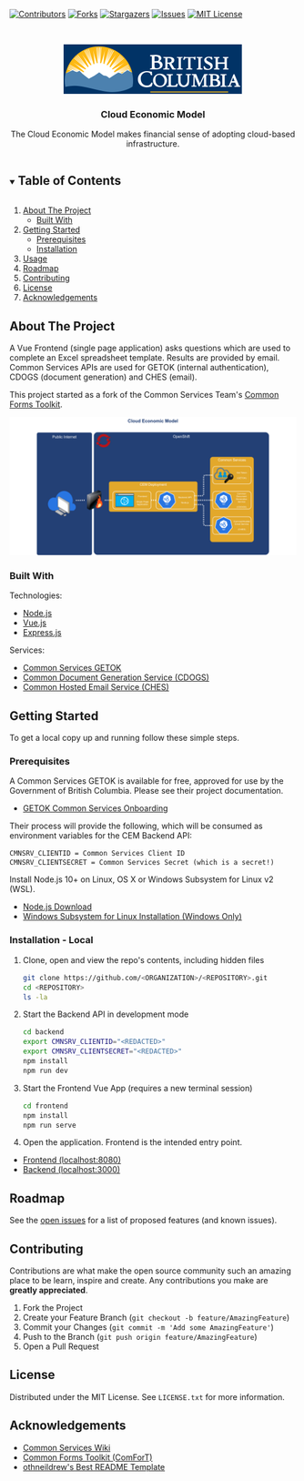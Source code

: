 <!-- PROJECT SHIELDS -->
<!--
*** https://www.markdownguide.org/basic-syntax/#reference-style-links
-->

[![Contributors][contributors-shield]][contributors-url]
[![Forks][forks-shield]][forks-url]
[![Stargazers][stars-shield]][stars-url]
[![Issues][issues-shield]][issues-url]
[![MIT License][license-shield]][license-url]

<!-- PROJECT LOGO -->
<br />
<p align="center">
  <a href="https://gov.bc.ca">
    <img src="frontend/src/assets/images/bc_logo.svg" alt="Logo">
  </a>

  <h3 align="center">Cloud Economic Model</h3>

  <p align="center">
    The Cloud Economic Model makes financial sense of adopting cloud-based infrastructure.
  </p>
</p>

<!-- TABLE OF CONTENTS -->
<details open="open">
  <summary><h2 style="display: inline-block">Table of Contents</h2></summary>
  <ol>
    <li>
      <a href="#about-the-project">About The Project</a>
      <ul>
        <li><a href="#built-with">Built With</a></li>
      </ul>
    </li>
    <li>
      <a href="#getting-started">Getting Started</a>
      <ul>
        <li><a href="#prerequisites">Prerequisites</a></li>
        <li><a href="#installation">Installation</a></li>
      </ul>
    </li>
    <li><a href="#usage">Usage</a></li>
    <li><a href="#roadmap">Roadmap</a></li>
    <li><a href="#contributing">Contributing</a></li>
    <li><a href="#license">License</a></li>
    <li><a href="#acknowledgements">Acknowledgements</a></li>
  </ol>
</details>

## About The Project

A Vue Frontend (single page application) asks questions which are used to complete an Excel spreadsheet template. Results are provided by email. Common Services APIs are used for GETOK (internal authentication), CDOGS (document generation) and CHES (email).

This project started as a fork of the Common Services Team's [Common Forms Toolkit](https://github.com/bcgov/common-forms-toolkit).

![CEM Architecture](.images/overview.png)

### Built With

Technologies:

- [Node.js](https://nodejs.org/)
- [Vue.js](https://vuejs.org/)
- [Express.js](https://expressjs.com/)

Services:

- [Common Services GETOK](https://getok.nrs.gov.bc.ca)
- [Common Document Generation Service (CDOGS)](https://bcgov.github.io/common-document-generation-service)
- [Common Hosted Email Service (CHES)](https://bcgov.github.io/common-hosted-email-service)

<!-- GETTING STARTED -->

## Getting Started

To get a local copy up and running follow these simple steps.

### Prerequisites

A Common Services GETOK is available for free, approved for use by the Government of British Columbia. Please see their project documentation.

- [GETOK Common Services Onboarding](https://getok.nrs.gov.bc.ca/app/about)

Their process will provide the following, which will be consumed as environment variables for the CEM Backend API:

```
CMNSRV_CLIENTID = Common Services Client ID
CMNSRV_CLIENTSECRET = Common Services Secret (which is a secret!)
```

Install Node.js 10+ on Linux, OS X or Windows Subsystem for Linux v2 (WSL).

- [Node.js Download](https://nodejs.org/en/download/)
- [Windows Subsystem for Linux Installation (Windows Only)](https://docs.microsoft.com/en-us/windows/wsl/install-win10)

### Installation - Local

1. Clone, open and view the repo's contents, including hidden files

   ```sh
   git clone https://github.com/<ORGANIZATION>/<REPOSITORY>.git
   cd <REPOSITORY>
   ls -la
   ```

2. Start the Backend API in development mode

   ```sh
   cd backend
   export CMNSRV_CLIENTID="<REDACTED>"
   export CMNSRV_CLIENTSECRET="<REDACTED>"
   npm install
   npm run dev
   ```

3. Start the Frontend Vue App (requires a new terminal session)

   ```sh
   cd frontend
   npm install
   npm run serve
   ```

4. Open the application. Frontend is the intended entry point.

- [Frontend (localhost:8080)](http://localhost:8080)
- [Backend (localhost:3000)](http://localhost:3000)

<!-- USAGE EXAMPLES -->

## Roadmap

See the [open issues][issues-url] for a list of proposed features (and known issues).

<!-- CONTRIBUTING -->

## Contributing

Contributions are what make the open source community such an amazing place to be learn, inspire and create. Any contributions you make are **greatly appreciated**.

1. Fork the Project
2. Create your Feature Branch (`git checkout -b feature/AmazingFeature`)
3. Commit your Changes (`git commit -m 'Add some AmazingFeature'`)
4. Push to the Branch (`git push origin feature/AmazingFeature`)
5. Open a Pull Request

<!-- LICENSE -->

## License

Distributed under the MIT License. See `LICENSE.txt` for more information.

<!-- ACKNOWLEDGEMENTS -->

## Acknowledgements

- [Common Services Wiki](https://github.com/bcgov/nr-get-token/wiki)
- [Common Forms Toolkit (ComForT)](https://github.com/bcgov/common-forms-toolkit)
- [othneildrew's Best README Template](https://github.com/othneildrew/Best-README-Template)

<!-- MARKDOWN LINKS & IMAGES -->
<!-- https://www.markdownguide.org/basic-syntax/#reference-style-links -->

[contributors-shield]: https://img.shields.io/github/contributors/DerekRoberts/cem.svg?style=for-the-badge
[contributors-url]: https://github.com/DerekRoberts/cem/graphs/contributors
[forks-shield]: https://img.shields.io/github/forks/DerekRoberts/cem.svg?style=for-the-badge
[forks-url]: https://github.com/DerekRoberts/cem/network/members
[stars-shield]: https://img.shields.io/github/stars/DerekRoberts/cem.svg?style=for-the-badge
[stars-url]: https://github.com/DerekRoberts/cem/stargazers
[issues-shield]: https://img.shields.io/github/issues/DerekRoberts/cem.svg?style=for-the-badge
[issues-url]: https://github.com/DerekRoberts/cem/issues
[license-shield]: https://img.shields.io/github/license/DerekRoberts/cem.svg?style=for-the-badge
[license-url]: /LICENSE.txt
